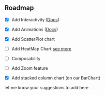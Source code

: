 ## Roadmap


- [x] Add Interactivity ([Docs](https://github.com/imaNNeoFighT/fl_chart/blob/master/repo_files/documentations/handle_touches.md))

- [x] Add Animations ([Docs](https://github.com/imaNNeoFighT/fl_chart/blob/master/repo_files/documentations/handle_animations.md))

- [x] Add ScatterPlot chart

- [ ] Add HeatMap Chart [see more](https://altair-viz.github.io/gallery/simple_heatmap.html)

- [ ] Composability

- [ ] Add Zoom feature

- [x] Add stacked column chart (on our BarChart)

let me know your suggestions to add here